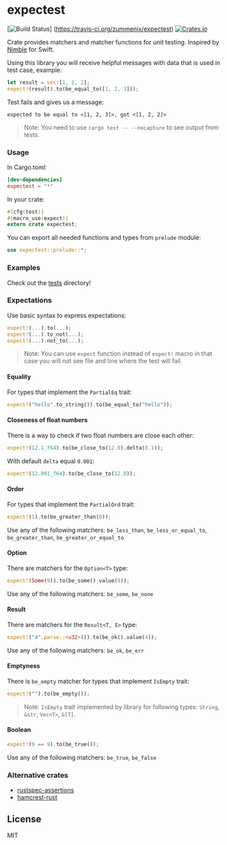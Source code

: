 # expectest
[![Build Status](https://travis-ci.org/zummenix/expectest.svg?branch=master)]
(https://travis-ci.org/zummenix/expectest)
[![Crates.io](http://meritbadge.herokuapp.com/expectest)](https://crates.io/crates/expectest)

Crate provides matchers and matcher functions for unit testing. Inspired by [Nimble](https://github.com/Quick/Nimble) for Swift.

Using this library you will receive helpful messages with data that is used in test case, example:
```rust
let result = vec![1, 2, 2];
expect!(result).to(be_equal_to([1, 2, 3]));
```
Test fails and gives us a message:
```
expected to be equal to <[1, 2, 3]>, got <[1, 2, 2]>
```
> Note: You need to use `cargo test -- --nocapture` to see output from tests.

### Usage

In Cargo.toml:
```toml
[dev-dependencies]
expectest = "*"
```

In your crate:
```rust
#[cfg(test)]
#[macro_use(expect)]
extern crate expectest;
```

You can export all needed functions and types from `prelude` module:
```rust
use expectest::prelude::*;
```

### Examples

Check out the [tests](/tests) directory!


### Expectations
Use basic syntax to express expectations:
```rust
expect!(...).to(...);
expect!(...).to_not(...);
expect!(...).not_to(...);
```
> Note: You can use `expect` function instead of `expect!` macro in that case you will not
see file and line where the test will fail.

#### Equality
For types that implement the `PartialEq` trait:
```rust
expect!("hello".to_string()).to(be_equal_to("hello"));
```

#### Closeness of float numbers
There is a way to check if two float numbers are close each other:
```rust
expect!(12.1_f64).to(be_close_to(12.0).delta(0.1));
```
With default `delta` equal `0.001`:
```rust
expect!(12.001_f64).to(be_close_to(12.0));
```

#### Order
For types that implement the `PartialOrd` trait:
```rust
expect!(1).to(be_greater_than(0));
```
Use any of the following matchers: `be_less_than`, `be_less_or_equal_to`, `be_greater_than`, `be_greater_or_equal_to`

#### Option
There are matchers for the `Option<T>` type:
```rust
expect!(Some(9)).to(be_some().value(9));
```
Use any of the following matchers: `be_some`, `be_none`

#### Result
There are matchers for the `Result<T, E>` type:
```rust
expect!("4".parse::<u32>()).to(be_ok().value(4));
```
Use any of the following matchers: `be_ok`, `be_err`

#### Emptyness
There is `be_empty` matcher for types that implement `IsEmpty` trait:
```rust
expect!("").to(be_empty());
```
> Note: `IsEmpty` trait implemented by library for following types:
`String`, `&str`, `Vec<T>`, `&[T]`.

#### Boolean
```rust
expect!(9 == 9).to(be_true());
```
Use any of the following matchers: `be_true`, `be_false`

### Alternative crates
- [rustspec-assertions](https://github.com/uorbe001/rustspec-assertions)
- [hamcrest-rust](https://github.com/carllerche/hamcrest-rust)

## License
MIT
